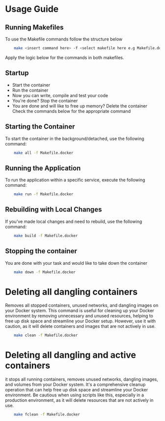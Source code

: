 # Usage Guide

## Running Makefiles
To use the Makefile commands follow the structure below
```bash
    make <insert command here> -f <select makefile here e.g Makefile.docker>
```
Apply the logic below for the commands in both makefiles.

## Startup

- Start the container
- Run the container
- Now you can write, compile and test your code
- You're done? Stop the container
- You are done and will like to free up memory? Delete the container
Check the commands below for the appropriate command

## Starting the Container
To start the container in the background/detached, use the following command:

```bash
    make all -f Makefile.docker
```

## Running the Application

To run the application within a specific service, execute the following command:

```bash
    make run -f Makefile.docker
```

## Rebuilding with Local Changes

If you've made local changes and need to rebuild, use the following command:

```bash
    make build -f Makefile.docker
```

## Stopping the container

You are done with your task and would like to take down the container
```bash
    make down -f Makefile.docker
```

# Deleting all dangling containers
Removes all stopped containers, unused networks, and dangling images on your Docker system. This command is useful for cleaning up your Docker environment by removing unnecessary and unused resources, helping to free up disk space and streamline your Docker setup. However, use it with caution, as it will delete containers and images that are not actively in use.
```bash
    make clean -f Makefile.docker
```
# Deleting all dangling and active containers

it stops all running containers, removes unused networks, dangling images, and volumes from your Docker system. It's a comprehensive cleanup operation that can help free up disk space and streamline your Docker environment. Be cautious when using scripts like this, especially in a production environment, as it will delete resources that are not actively in use.

```bash
    make fclean -f Makefile.docker
```




